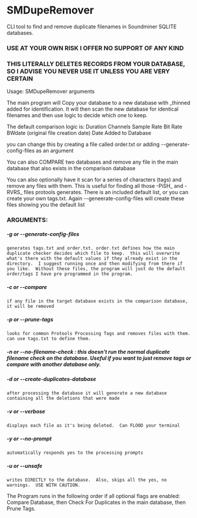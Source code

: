 # SMDupeRemover
 CLI tool to find and remove duplicate filenames in Soundminer SQLITE databases.  

### USE AT YOUR OWN RISK I OFFER NO SUPPORT OF ANY KIND
### THIS LITERALLY DELETES RECORDS FROM YOUR DATABASE, SO I ADVISE YOU NEVER USE IT UNLESS YOU ARE VERY CERTAIN

Usage: 
    SMDupeRemover <database> arguments

The main program will Copy your database to a new database with _thinned added for identification.  It will then scan the new database for identical filenames and then use logic to decide which one to keep.

The default comparison logic is:
   Duration
   Channels
   Sample Rate
   Bit Rate
   BWdate (original file creation date)
   Date Added to Database

you can change this by creating a file called order.txt  or adding --generate-config-files as an argument

You can also COMPARE two databases and remove any file in the main database that also exists in the comparison database

You can also optionally have it scan for a series of characters (tags) and remove any files with them.  This is useful for finding all those -PiSH_ and -RVRS_ files protools generates.  There is an included default list, or you can create your own tags.txt.  Again --geneerate-config-files will create these files showing you the default list


### ARGUMENTS:

##### -g or --generate-config-files
    generates tags.txt and order.txt. order.txt defines how the main duplicate checker decides which file to keep.  this will overwrite what's there with the default values if they already exist in the directory.  I suggest running once and then modifying from there if you like.  Without these files, the program will just do the default order/tags I have pre programmed in the program.

##### -c or --compare <database2>
    if any file in the target database exists in the comparison database, it will be removed

##### -p or --prune-tags
    looks for common Protools Processing Tags and removes files with them.  can use tags.txt to define them.

##### -n or --no-filename-check :  this doesn't run the normal duplicate filename check on the database.  Useful if you want to just remove tags or compare with another database only.

##### -d or --create-duplicates-database
    after processing the database it will generate a new database containing all the deletions that were made

##### -v or --verbose
    displays each file as it's being deleted.  Can FLOOD your terminal

##### -y or --no-prompt
    automatically responds yes to the processing prompts

##### -u or --unsafe
    writes DIRECTLY to the database.  Also, skips all the yes, no warnings.  USE WITH CAUTION.


The Program runs in the following order if all optional flags are enabled:
  Compare Database, then Check For Duplicates in the main database, then Prune Tags.
